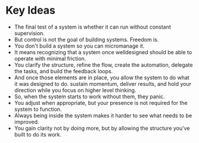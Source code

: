 # Key Ideas

- The final test of a system is whether it can run without constant supervision.
- But control is not the goal of building systems. Freedom is.
- You don't build a system so you can micromanage it.
- It means recognizing that a system once welldesigned should be able to operate with minimal friction.
- You clarify the structure, refine the flow, create the automation, delegate the tasks, and build the feedback loops.
- And once those elements are in place, you allow the system to do what it was designed to do. sustain momentum, deliver results, and hold your direction while you focus on higher level thinking.
- So, when the system starts to work without them, they panic.
- You adjust when appropriate, but your presence is not required for the system to function.
- Always being inside the system makes it harder to see what needs to be improved.
- You gain clarity not by doing more, but by allowing the structure you've built to do its work.

